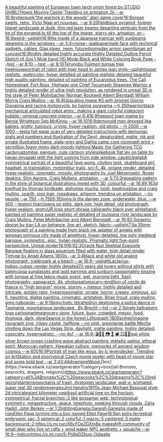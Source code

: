 [A beautiful painting of European town,larch virgin forest,by STUDIO GHIBLI'Howls Moving Castle',Trending on artstation,2k,--ar 16:9](https://www.ebank.nz/aiartgenerator?category=A%20beautiful%20painting%20of%20European%20town%2Clarch%20virgin%20forest%2Cby%20STUDIO%20GHIBLI%27Howls%20Moving%20Castle%27%2CTrending%20on%20artstation%2C2k%2C--ar%2016%3A9)[cyberpunk](https://www.ebank.nz/aiartgenerator?category=cyberpunk)[“the warlock in the woods” atari game cover](https://www.ebank.nz/aiartgenerator?category=%E2%80%9Cthe%20warlock%20in%20the%20woods%E2%80%9D%20atari%20game%20cover)[16:9](https://www.ebank.nz/aiartgenerator?category=16%3A9)[ocean swells, retro, Victo Ngai art nouveau, --ar 9:20](https://www.ebank.nz/aiartgenerator?category=ocean%20swells%2C%20retro%2C%20Victo%20Ngai%20art%20nouveau%2C%20--ar%209%3A20)[field](https://www.ebank.nz/aiartgenerator?category=field)[black pyramid, foreign planet landscape at dusk, thin red laser beams departing verticaly from the tip of the pyramid to till the top of the image, starry sky, artsation, ar-- 16:9](https://www.ebank.nz/aiartgenerator?category=black%20pyramid%2C%20foreign%20planet%20landscape%20at%20dusk%2C%20thin%20red%20laser%20beams%20departing%20verticaly%20from%20the%20tip%20of%20the%20pyramid%20to%20till%20the%20top%20of%20the%20image%2C%20starry%20sky%2C%20artsation%2C%20ar--%2016%3A9)[weird](https://www.ebank.nz/aiartgenerator?category=weird)[--uplight](https://www.ebank.nz/aiartgenerator?category=--uplight)[16:9](https://www.ebank.nz/aiartgenerator?category=16%3A9)[the inside of a japanese traincar with sunbeams gleaming in the windows --ar 3:4](https://www.ebank.nz/aiartgenerator?category=the%20inside%20of%20a%20japanese%20traincar%20with%20sunbeams%20gleaming%20in%20the%20windows%20--ar%203%3A4)[<noise](https://www.ebank.nz/aiartgenerator?category=%3Cnoise)[--wallpaper](https://www.ebank.nz/aiartgenerator?category=--wallpaper)[male face with technical gadgets, cables, Glas pipes, neon, future](https://www.ebank.nz/aiartgenerator?category=male%20face%20with%20technical%20gadgets%2C%20cables%2C%20Glas%20pipes%2C%20neon%2C%20future)[doomsday armor swordsman art concept](https://www.ebank.nz/aiartgenerator?category=doomsday%20armor%20swordsman%20art%20concept)[16:9](https://www.ebank.nz/aiartgenerator?category=16%3A9)[highly detailed highly accurate Highly Detailed Outline Pencil Sketch of Gov’t Mule band HD Mode Black and White Coloring Book Page  --test --ar 8:10  --test --ar 8:10](https://www.ebank.nz/aiartgenerator?category=highly%20detailed%20highly%20accurate%20Highly%20Detailed%20Outline%20Pencil%20Sketch%20of%20Gov%E2%80%99t%20Mule%20band%20HD%20Mode%20Black%20and%20White%20Coloring%20Book%20Page%20%20--test%20--ar%208%3A10%20%20--test%20--ar%208%3A10)[Terunobu Fujimori bonsai tree treehouse](https://www.ebank.nz/aiartgenerator?category=Terunobu%20Fujimori%20bonsai%20tree%20treehouse)[portrait of robot with tiger head in James jean style](https://www.ebank.nz/aiartgenerator?category=portrait%20of%20robot%20with%20tiger%20head%20in%20James%20jean%20style)[--uplight](https://www.ebank.nz/aiartgenerator?category=--uplight)[super realistic, watercolor, hyper detailed oil painting realistic detailed beautiful high quality painting, detailed oil painting of Eucalyptus trees, The Call Homestead, Fort Ross, Highway one Chief Tecumseh Shawnee Warrior  a highly detailed render of ultra-high resolution, as rendered in unreal 3D in the style of Peter Mohrbacher Norman Rockwell Albert Bierstadt William Morris Craig Mullins --ar 16:8](https://www.ebank.nz/aiartgenerator?category=super%20realistic%2C%20watercolor%2C%20hyper%20detailed%20oil%20painting%20realistic%20detailed%20beautiful%20high%20quality%20painting%2C%20detailed%20oil%20painting%20of%20Eucalyptus%20trees%2C%20The%20Call%20Homestead%2C%20Fort%20Ross%2C%20Highway%20one%20Chief%20Tecumseh%20Shawnee%20Warrior%20%20a%20highly%20detailed%20render%20of%20ultra-high%20resolution%2C%20as%20rendered%20in%20unreal%203D%20in%20the%20style%20of%20Peter%20Mohrbacher%20Norman%20Rockwell%20Albert%20Bierstadt%20William%20Morris%20Craig%20Mullins%20--ar%2016%3A8)[Upscaling image #3 with prompt ](https://www.ebank.nz/aiartgenerator?category=Upscaling%20image%20%233%20with%20prompt%20)[Giorno Giovanna and racing motorcycle, by hajime sorayama —h 350](https://www.ebank.nz/aiartgenerator?category=Giorno%20Giovanna%20and%20racing%20motorcycle%2C%20by%20hajime%20sorayama%20%E2%80%94h%20350)[warrior](https://www.ebank.nz/aiartgenerator?category=warrior)[black mechanical articulated robot arms:: making a giant colorful  iridescent bubble:: minimal concrete interior --ar 6:4](https://www.ebank.nz/aiartgenerator?category=black%20mechanical%20articulated%20robot%20arms%3A%3A%20making%20a%20giant%20colorful%20%20iridescent%20bubble%3A%3A%20minimal%20concrete%20interior%20--ar%206%3A4)[16:9](https://www.ebank.nz/aiartgenerator?category=16%3A9)[freeport town maine by Bernie Wrightson Seb McKinno --ar 16:10](https://www.ebank.nz/aiartgenerator?category=freeport%20town%20maine%20by%20Bernie%20Wrightson%20Seb%20McKinno%20--ar%2016%3A10)[16:9](https://www.ebank.nz/aiartgenerator?category=16%3A9)[demon](https://www.ebank.nz/aiartgenerator?category=demon)[old men dressed like babies, grotty, tumours, crying, hyper-realism, old photo, --h 2000 --w 1000 --test](https://www.ebank.nz/aiartgenerator?category=old%20men%20dressed%20like%20babies%2C%20grotty%2C%20tumours%2C%20crying%2C%20hyper-realism%2C%20old%20photo%2C%20--h%202000%20--w%201000%20--test)[a full-page scan of very detailed instructions with demoniac sigils and numbers and illustration of the Devil, desaturated, matte, ink and ornate illustrated frame, slate-grey and Dahlia camp core risograph print + vermillion foggy misty dark moody lighting Magic the Gathering TCG card](https://www.ebank.nz/aiartgenerator?category=a%20full-page%20scan%20of%20very%20detailed%20instructions%20with%20demoniac%20sigils%20and%20numbers%20and%20illustration%20of%20the%20Devil%2C%20desaturated%2C%20matte%2C%20ink%20and%20ornate%20illustrated%20frame%2C%20slate-grey%20and%20Dahlia%20camp%20core%20risograph%20print%20%2B%20vermillion%20foggy%20misty%20dark%20moody%20lighting%20Magic%20the%20Gathering%20TCG%20card)[urua](https://www.ebank.nz/aiartgenerator?category=urua)[zombie, penguin, cute cartoon style](https://www.ebank.nz/aiartgenerator?category=zombie%2C%20penguin%2C%20cute%20cartoon%20style)[spike](https://www.ebank.nz/aiartgenerator?category=spike)[book flat lay on table by hayao miyazaki with the light coming from side window, caustic](https://www.ebank.nz/aiartgenerator?category=book%20flat%20lay%20on%20table%20by%20hayao%20miyazaki%20with%20the%20light%20coming%20from%20side%20window%2C%20caustic)[bw](https://www.ebank.nz/aiartgenerator?category=bw)[lab](https://www.ebank.nz/aiartgenerator?category=lab)[A symmetrical portrait of a beautiful faye wong, cityboy look, skateboard girl, headset, in trainstation, motionblur trails, sci-fi, 4k, octane render, detailed, hyper-realistic, cinematic, moody, photography by Joel Meyerowitz, Roger deakins, Slim Aarons, Craig Mullens, artstation, --ar 5:7](https://www.ebank.nz/aiartgenerator?category=A%20symmetrical%20portrait%20of%20a%20beautiful%20faye%20wong%2C%20cityboy%20look%2C%20skateboard%20girl%2C%20headset%2C%20in%20trainstation%2C%20motionblur%20trails%2C%20sci-fi%2C%204k%2C%20octane%20render%2C%20detailed%2C%20hyper-realistic%2C%20cinematic%2C%20moody%2C%20photography%20by%20Joel%20Meyerowitz%2C%20Roger%20deakins%2C%20Slim%20Aarons%2C%20Craig%20Mullens%2C%20artstation%2C%20--ar%205%3A7)[3:2](https://www.ebank.nz/aiartgenerator?category=3%3A2)[repeating pattern in the style of botanical illustrations mixed with 3D, colourful  --ar 16:9](https://www.ebank.nz/aiartgenerator?category=repeating%20pattern%20in%20the%20style%20of%20botanical%20illustrations%20mixed%20with%203D%2C%20colourful%20%20--ar%2016%3A9)[9:16](https://www.ebank.nz/aiartgenerator?category=9%3A16)[3d kiwifruit,by thomas kindkade, alphonse mucha, loish, beatriceblue and craig mullins, sparth, ross tran, rossdraws, artgerm, trending on artstation, --no people --w 750 --h 750](https://www.ebank.nz/aiartgenerator?category=3d%20kiwifruit%2Cby%20thomas%20kindkade%2C%20alphonse%20mucha%2C%20loish%2C%20beatriceblue%20and%20craig%20mullins%2C%20sparth%2C%20ross%20tran%2C%20rossdraws%2C%20artgerm%2C%20trending%20on%20artstation%2C%20--no%20people%20--w%20750%20--h%20750)[5:3](https://www.ebank.nz/aiartgenerator?category=5%3A3)[Diving in the danger zone, underwater, blue, --w 400 --test](https://www.ebank.nz/aiartgenerator?category=Diving%20in%20the%20danger%20zone%2C%20underwater%2C%20blue%2C%20--w%20400%20--test)[](https://www.ebank.nz/aiartgenerator?category=)[oni,fear](https://www.ebank.nz/aiartgenerator?category=oni%2Cfear)[clowns on stilts, dark noir, high detail, old photograph, hyper-realism, grotty](https://www.ebank.nz/aiartgenerator?category=clowns%20on%20stilts%2C%20dark%20noir%2C%20high%20detail%2C%20old%20photograph%2C%20hyper-realism%2C%20grotty)[UR logo short phrase caligraphy black over white](https://www.ebank.nz/aiartgenerator?category=UR%20logo%20short%20phrase%20caligraphy%20black%20over%20white)[hand-painted oil painting super realistic of detailed of louisiana river landscape by Craig Mullins, Peter Mohrbacher and Albert Bierstadt --ar 16:9](https://www.ebank.nz/aiartgenerator?category=hand-painted%20oil%20painting%20super%20realistic%20of%20detailed%20of%20louisiana%20river%20landscape%20by%20Craig%20Mullins%2C%20Peter%20Mohrbacher%20and%20Albert%20Bierstadt%20--ar%2016%3A9)[2:3](https://www.ebank.nz/aiartgenerator?category=2%3A3)[graphic design by tran LA on behance, line art, sketch, fabric](https://www.ebank.nz/aiartgenerator?category=graphic%20design%20by%20tran%20LA%20on%20behance%2C%20line%20art%2C%20sketch%2C%20fabric)[--uplight](https://www.ebank.nz/aiartgenerator?category=--uplight)[7:5](https://www.ebank.nz/aiartgenerator?category=7%3A5)[a 35mm photograph of a painting made from black ink splatter of angels with wings](https://www.ebank.nz/aiartgenerator?category=a%2035mm%20photograph%20of%20a%20painting%20made%20from%20black%20ink%20splatter%20of%20angels%20with%20wings)[an ominous city made of amethyst. hyper-detailed. low poly medieval baroque. symmetric. epic. hyper-realistic. Prismatic light  five-point perspective. Unreal render](https://www.ebank.nz/aiartgenerator?category=an%20ominous%20city%20made%20of%20amethyst.%20hyper-detailed.%20low%20poly%20medieval%20baroque.%20symmetric.%20epic.%20hyper-realistic.%20Prismatic%20light%20%20five-point%20perspective.%20Unreal%20render)[16:9](https://www.ebank.nz/aiartgenerator?category=16%3A9)[16:9](https://www.ebank.nz/aiartgenerator?category=16%3A9)[2:3](https://www.ebank.nz/aiartgenerator?category=2%3A3)[Oracle Nun Skeletal Exquisite  Baroque floating in glass aquarium filled with water, high detail render Tintype by Ansel Adams 1800s --ar 3:4](https://www.ebank.nz/aiartgenerator?category=Oracle%20Nun%20Skeletal%20Exquisite%20%20Baroque%20floating%20in%20glass%20aquarium%20filled%20with%20water%2C%20high%20detail%20render%20Tintype%20by%20Ansel%20Adams%201800s%20--ar%203%3A4)[black and white old analog photograph, trailerpark at a beach --ar 16:9](https://www.ebank.nz/aiartgenerator?category=black%20and%20white%20old%20analog%20photograph%2C%20trailerpark%20at%20a%20beach%20--ar%2016%3A9)[--uplight](https://www.ebank.nz/aiartgenerator?category=--uplight)[Lactarius-Indigo::cubes::render highly detailed](https://www.ebank.nz/aiartgenerator?category=Lactarius-Indigo%3A%3Acubes%3A%3Arender%20highly%20detailed)[70 years old lovers without shirts with balenciaga sunglasses and gold earrings and sunburn passionately kissing with tongue at free tekno music event, wet, morning light, flash photography, papparazzi, 4k, photorealism](https://www.ebank.nz/aiartgenerator?category=70%20years%20old%20lovers%20without%20shirts%20with%20balenciaga%20sunglasses%20and%20gold%20earrings%20and%20sunburn%20passionately%20kissing%20with%20tongue%20at%20free%20tekno%20music%20event%2C%20wet%2C%20morning%20light%2C%20flash%20photography%2C%20papparazzi%2C%204k%2C%20photorealism)[scary rendition of cecile de france in "high tension" movie, stormy + meteor, highly detailed and intricate, golden ratio, hypermaximalist, ornate, horror, creepy, ominous, sci fi, haunting, digital painting, cinematic, artstation, Brian froud, craig mullins, greg rutkowski --ar 9:16](https://www.ebank.nz/aiartgenerator?category=scary%20rendition%20of%20cecile%20de%20france%20in%20%22high%20tension%22%20movie%2C%20stormy%20%2B%20meteor%2C%20highly%20detailed%20and%20intricate%2C%20golden%20ratio%2C%20hypermaximalist%2C%20ornate%2C%20horror%2C%20creepy%2C%20ominous%2C%20sci%20fi%2C%20haunting%2C%20digital%20painting%2C%20cinematic%2C%20artstation%2C%20Brian%20froud%2C%20craig%20mullins%2C%20greg%20rutkowski%20--ar%209%3A16)[psychotic tetrahedron destroying a police dance in Tasmania, mountainous landscape . By Brecht —hd —ar 2:1](https://www.ebank.nz/aiartgenerator?category=psychotic%20tetrahedron%20destroying%20a%20police%20dance%20in%20Tasmania%2C%20mountainous%20landscape%20.%20By%20Brecht%20%E2%80%94hd%20%E2%80%94ar%202%3A1)[pirate hellraisers logo cartoon](https://www.ebank.nz/aiartgenerator?category=pirate%20hellraisers%20logo%20cartoon)[anime](https://www.ebank.nz/aiartgenerator?category=anime)[grocery store, future, busy, crowded, messy, food, dystopia, dark, glow](https://www.ebank.nz/aiartgenerator?category=grocery%20store%2C%20future%2C%20busy%2C%20crowded%2C%20messy%2C%20food%2C%20dystopia%2C%20dark%2C%20glow)[Seance in the forest Lithograph 1800s](https://www.ebank.nz/aiartgenerator?category=Seance%20in%20the%20forest%20Lithograph%201800s)[nihei](https://www.ebank.nz/aiartgenerator?category=nihei)[/imagine risograph zine, trippy castle, halftone  --no pink, green](https://www.ebank.nz/aiartgenerator?category=/imagine%20risograph%20zine%2C%20trippy%20castle%2C%20halftone%20%20--no%20pink%2C%20green)[large battle Mecha strolling down the Las Vegas Strip, daylight, matte painting, highly detailed, cgsociety, hyperrealistic, --no dof, --ar 16:9](https://www.ebank.nz/aiartgenerator?category=large%20battle%20Mecha%20strolling%20down%20the%20Las%20Vegas%20Strip%2C%20daylight%2C%20matte%20painting%2C%20highly%20detailed%2C%20cgsociety%2C%20hyperrealistic%2C%20--no%20dof%2C%20--ar%2016%3A9)[::](https://www.ebank.nz/aiartgenerator?category=%3A%3A)[🎬🌈📼 📷  🎥 📽 🎞🧬🌌](https://www.ebank.nz/aiartgenerator?category=%F0%9F%8E%AC%F0%9F%8C%88%F0%9F%93%BC%20%F0%9F%93%B7%20%20%F0%9F%8E%A5%20%F0%9F%93%BD%20%F0%9F%8E%9E%F0%9F%A7%AC%F0%9F%8C%8C)[teal white silver brown ocean crashing wave abstract painting, metallic patina, etheral spirit, Moroccan pattern, Hawaiian culture, memories of ancient wisdom cosmos --w 600](https://www.ebank.nz/aiartgenerator?category=teal%20white%20silver%20brown%20ocean%20crashing%20wave%20abstract%20painting%2C%20metallic%20patina%2C%20etheral%20spirit%2C%20Moroccan%20pattern%2C%20Hawaiian%20culture%2C%20memories%20of%20ancient%20wisdom%20cosmos%20--w%20600)[16:9](https://www.ebank.nz/aiartgenerator?category=16%3A9)[Portrait of man like jesus, by jc leyendecker ,Trending on ArtStation and pixiv](https://www.ebank.nz/aiartgenerator?category=Portrait%20of%20man%20like%20jesus%2C%20by%20jc%20leyendecker%20%2CTrending%20on%20ArtStation%20and%20pixiv)[typical Czech movie poster with head of movie star and some bold text --ar 3:4](https://www.ebank.nz/aiartgenerator?category=typical%20Czech%20movie%20poster%20with%20head%20of%20movie%20star%20and%20some%20bold%20text%20--ar%203%3A4)[3:4](https://www.ebank.nz/aiartgenerator?category=3%3A4)[4d](https://www.ebank.nz/aiartgenerator?category=4d)[vampire](https://www.ebank.nz/aiartgenerator?category=vampire)[Wood.](https://www.ebank.nz/aiartgenerator?category=Wood.)[box](https://www.ebank.nz/aiartgenerator?category=box)[all:Bronzes, peacocks, dragons, religions](https://www.ebank.nz/aiartgenerator?category=all%3ABronzes%2C%20peacocks%2C%20dragons%2C%20religions)[stamens](https://www.ebank.nz/aiartgenerator?category=stamens)[mountains of trash, dystopian landscape, wall-e, animated, super real 3D render](https://www.ebank.nz/aiartgenerator?category=mountains%20of%20trash%2C%20dystopian%20landscape%2C%20wall-e%2C%20animated%2C%20super%20real%203D%20render)[energies](https://www.ebank.nz/aiartgenerator?category=energies)[Jimi hendrix1970s Jean-Michael Basquiat style 2d intricate](https://www.ebank.nz/aiartgenerator?category=Jimi%20hendrix1970s%20Jean-Michael%20Basquiat%20style%202d%20intricate)[giant kilometer yggdrasil artificial tree on the horizon, symmetrical, fractal branches::3 like gossamer web, technological symmetry, megastructure, space, telephoto, peeking through clouds, Zaha Hadid, John Berkey —ar 1:2](https://www.ebank.nz/aiartgenerator?category=giant%20kilometer%20yggdrasil%20artificial%20tree%20on%20the%20horizon%2C%20symmetrical%2C%20fractal%20branches%3A%3A3%20like%20gossamer%20web%2C%20technological%20symmetry%2C%20megastructure%2C%20space%2C%20telephoto%2C%20peeking%20through%20clouds%2C%20Zaha%20Hadid%2C%20John%20Berkey%20%E2%80%94ar%201%3A2)[lighting](https://www.ebank.nz/aiartgenerator?category=lighting)[Gaṇeśa,Ganesh,Ganesha,made of clay](https://www.ebank.nz/aiartgenerator?category=Ga%E1%B9%87e%C5%9Ba%2CGanesh%2CGanesha%2Cmade%20of%20clay)[Ellen Page turning into a boy named Elliot Page](https://www.ebank.nz/aiartgenerator?category=Ellen%20Page%20turning%20into%20a%20boy%20named%20Elliot%20Page)[16:9](https://www.ebank.nz/aiartgenerator?category=16%3A9)[an extra terrestrial embryonic sac::3 spherical::2 colorful::1 macro::5 centered::3 matte background::2 <https://s.mj.run/X6cFOeZGXm8>](https://www.ebank.nz/aiartgenerator?category=an%20extra%20terrestrial%20embryonic%20sac%3A%3A3%20spherical%3A%3A2%20colorful%3A%3A1%20macro%3A%3A5%20centered%3A%3A3%20matte%20background%3A%3A2%20%3Chttps%3A//s.mj.run/X6cFOeZGXm8%3E)[a makeshift community of small deer who live on rafts + wind waker NPC aesthetic + gouache --ar 16:9](https://www.ebank.nz/aiartgenerator?category=a%20makeshift%20community%20of%20small%20deer%20who%20live%20on%20rafts%20%2B%20wind%20waker%20NPC%20aesthetic%20%2B%20gouache%20--ar%2016%3A9)[—hd](https://www.ebank.nz/aiartgenerator?category=%E2%80%94hd)[icon](https://www.ebank.nz/aiartgenerator?category=icon)[<https://s.mj.run/S-Fh8pDZbug>](https://www.ebank.nz/aiartgenerator?category=%3Chttps%3A//s.mj.run/S-Fh8pDZbug%3E)[::](https://www.ebank.nz/aiartgenerator?category=%3A%3A)[Odwalla](https://www.ebank.nz/aiartgenerator?category=Odwalla)